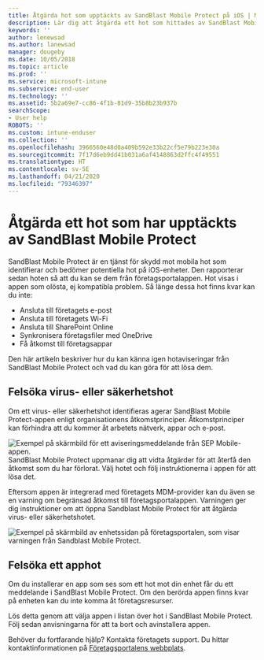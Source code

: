 ```yaml
---
title: Åtgärda hot som upptäckts av SandBlast Mobile Protect på iOS | Microsoft Docs
description: Lär dig att åtgärda ett hot som hittades av SandBlast Mobile Protect för iOS.
keywords: ''
author: lenewsad
ms.author: lanewsad
manager: dougeby
ms.date: 10/05/2018
ms.topic: article
ms.prod: ''
ms.service: microsoft-intune
ms.subservice: end-user
ms.technology: ''
ms.assetid: 5b2a69e7-cc86-4f1b-81d9-35b8b23b937b
searchScope:
- User help
ROBOTS: ''
ms.custom: intune-enduser
ms.collection: ''
ms.openlocfilehash: 3966560e48d0a409b592e33b22cf5e79b223e30a
ms.sourcegitcommit: 7f17d6eb9dd41b031a6af4148863d2ffc4f49551
ms.translationtype: HT
ms.contentlocale: sv-SE
ms.lasthandoff: 04/21/2020
ms.locfileid: "79346397"
---
```

# <a name="resolve-a-threat-found-by-sandblast-mobile-protect"></a>Åtgärda ett hot som har upptäckts av SandBlast Mobile Protect

SandBlast Mobile Protect är en tjänst för skydd mot mobila hot som identifierar och bedömer potentiella hot på iOS-enheter. Den rapporterar sedan hoten så att du kan se dem från företagsportalappen. Hot visas i appen som olösta, ej kompatibla problem. Så länge dessa hot finns kvar kan du inte:   

* Ansluta till företagets e-post
* Ansluta till företagets Wi-Fi
* Ansluta till SharePoint Online
* Synkronisera företagsfiler med OneDrive
* Få åtkomst till företagsappar

Den här artikeln beskriver hur du kan känna igen hotaviseringar från SandBlast Mobile Protect och vad du kan göra för att lösa dem.  

## <a name="troubleshoot-virus-or-security-threat"></a>Felsöka virus- eller säkerhetshot  
Om ett virus- eller säkerhetshot identifieras agerar SandBlast Mobile Protect-appen enligt organisationens åtkomstprinciper. Åtkomstprinciper kan förhindra att du kommer åt arbetets nätverk, appar och e-post.  

![Exempel på skärmbild för ett aviseringsmeddelande från SEP Mobile-appen.](./media/skycure-list-of-potential-issues-android.png)  
SandBlast Mobile Protect uppmanar dig att vidta åtgärder för att återfå den åtkomst som du har förlorat. Välj hotet och följ instruktionerna i appen för att lösa det.

Eftersom appen är integrerad med företagets MDM-provider kan du även se en varning om begränsad åtkomst till företagsportalappen. Varningen ger dig instruktioner om att öppna Sandblast Mobile Protect för att åtgärda virus- eller säkerhetshotet.  

  ![Exempel på skärmbild av enhetssidan på företagsportalen, som visar varningen från Sandblast Mobile Protect.](./media/CP-lookout-virus-banner-1808.png)  

## <a name="troubleshoot-an-app-threat"></a>Felsöka ett apphot  

Om du installerar en app som ses som ett hot mot din enhet får du ett meddelande i SandBlast Mobile Protect. Om den berörda appen finns kvar på enheten kan du inte komma åt företagsresurser.  

Lös detta genom att välja appen i listan över hot i SandBlast Mobile Protect. Följ sedan anvisningarna för att ta bort och avinstallera appen.  

Behöver du fortfarande hjälp? Kontakta företagets support. Du hittar kontaktinformationen på [Företagsportalens webbplats](https://go.microsoft.com/fwlink/?linkid=2010980).  
